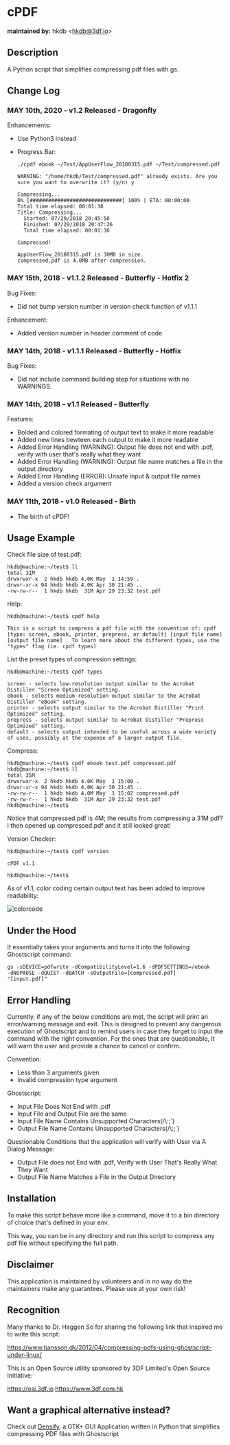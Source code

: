 # cPDF
**maintained by:** hkdb \<<hkdb@3df.io>\><br />

## Description

A Python script that simplifies compressing pdf files with gs.

## Change Log

### MAY 10th, 2020 - v1.2 Released - Dragonfly

Enhancements:

  - Use Python3 instead
  - Progress Bar:

    ```
    ./cpdf ebook ~/Test/AppUserFlow_20180315.pdf ~/Test/compressed.pdf

    WARNING: "/home/hkdb/Test/compressed.pdf" already exists. Are you sure you want to overwrite it? (y/n) y

    Compressing...
    0% [##############################] 100% | ETA: 00:00:00
    Total time elapsed: 00:01:36
    Title: Compressing...
      Started: 07/29/2018 20:45:50
      Finished: 07/29/2018 20:47:26
      Total time elapsed: 00:01:36

    Compressed!

    AppUserFlow_20180315.pdf is 30MB in size.
    compressed.pdf is 4.0MB after compression.
    ```

### MAY 15th, 2018 - v1.1.2 Released - Butterfly - Hotfix 2

Bug Fixes:

- Did not bump version number in version check function of v1.1.1

Enhancement:

- Added version number in header comment of code

### MAY 14th, 2018 - v1.1.1 Released - Butterfly - Hotfix

Bug Fixes:

- Did not include command building step for situations with no WARNINGS.

### MAY 14th, 2018 - v1.1 Released - Butterfly

Features:

- Bolded and colored formating of output text to make it more readable
- Added new lines bewteen each output to make it more readable
- Added Error Handling (WARNING): Output file does not end with .pdf, verify with user that's really what they want
- Added Error Handling (WARNING): Output file name matches a file in the output directory
- Added Error Handling (ERROR): Unsafe input & output file names
- Added a version check argument

### MAY 11th, 2018 - v1.0 Released - Birth

- The birth of cPDF!

## Usage Example

Check file size of test.pdf:

```
hkdb@machine:~/test$ ll
total 31M
drwxrwxr-x  2 hkdb hkdb 4.0K May  1 14:59 .
drwxr-xr-x 94 hkdb hkdb 4.0K Apr 30 21:45 ..
-rw-rw-r--  1 hkdb hkdb  31M Apr 29 23:32 test.pdf
```

Help:

```
hkdb@machine:~/test$ cpdf help

This is a script to compress a pdf file with the convention of: cpdf [type: screen, ebook, printer, prepress, or default] [input file name] [output file name] . To learn more about the different types, use the "types" flag (ie. cpdf types)

```

List the preset types of compression settings:

```
hkdb@machine:~/test$ cpdf types

screen - selects low-resolution output similar to the Acrobat Distiller "Screen Optimized" setting.
ebook - selects medium-resolution output similar to the Acrobat Distiller "eBook" setting.
printer - selects output similar to the Acrobat Distiller "Print Optimized" setting.
prepress - selects output similar to Acrobat Distiller "Prepress Optimized" setting.
default - selects output intended to be useful across a wide variety of uses, possibly at the expense of a larger output file.

```

Compress:

```
hkdb@machine:~/test$ cpdf ebook test.pdf compressed.pdf
hkdb@machine:~/test$ ll
total 35M
drwxrwxr-x  2 hkdb hkdb 4.0K May  1 15:00 .
drwxr-xr-x 94 hkdb hkdb 4.0K Apr 30 21:45 ..
-rw-rw-r--  1 hkdb hkdb 4.0M May  1 15:02 compressed.pdf
-rw-rw-r--  1 hkdb hkdb  31M Apr 29 23:32 test.pdf
hkdb@machine:~/test$
```
Notice that compressed.pdf is 4M; the results from compressing a 31M pdf? I then opened up compressed.pdf and it still looked great!

Version Checker:

```
hkdb@machine:~/test$ cpdf version

cPDF v1.1

hkdb@machine:~/test$
```

As of v1.1, color coding certain output text has been added to improve readability:

![colorcode](https://osi.3df.io/wp-content/uploads/2018/05/coloroutput.png "Color Coding")

## Under the Hood

It essentially takes your arguments and turns it into the following Ghostscript command:

```
gs -sDEVICE=pdfwrite -dCompatibilityLevel=1.6 -dPDFSETTINGS=/ebook
-dNOPAUSE -dQUIET -dBATCH -sOutputFile=[compressed.pdf]
"[input.pdf]"
```
## Error Handling

Currently, if any of the below conditions are met, the script will print an error/warning message and exit. This is designed to prevent any dangerous execution of Ghostscript and to remind users in case they forget to input the command with the right convention. For the ones that are questionable, it will warn the user and provide a chance to cancel or confirm.

Convention:

- Less than 3 arguments given
- Invalid compression type argument

Ghostscript:

- Input File Does Not End with .pdf
- Input File and Output File are the same
- Input File Name Contains Unsupported Characters(/\\:;\`)
- Output File Name Contains Unsupported Characters(/\\:;\`)

Questionable Conditions that the application will verify with User via A Dialog Message:

- Output File does not End with .pdf, Verify with User That's Really What They Want
- Output File Name Matches a File in the Output Directory

## Installation

To make this script behave more like a command, move it to a bin directory of choice that's defined in your env.

This way, you can be in any directory and run this script to compress any pdf file without specifying the full path.

## Disclaimer

This application is maintained by volunteers and in no way do the maintainers make any guarantees. Please use at your own risk!

## Recognition

Many thanks to Dr. Haggen So for sharing the following link that inspired me to write this script:

https://www.tjansson.dk/2012/04/compressing-pdfs-using-ghostscript-under-linux/

This is an Open Source utility sponsored by 3DF Limited's Open Source Initiative:

https://osi.3df.io
https://www.3df.com.hk

## Want a graphical alternative instead?

Check out [Densify](https://github.com/hkdb/densify), a GTK+ GUI Application written in Python that simplifies compressing PDF files with Ghostscript
